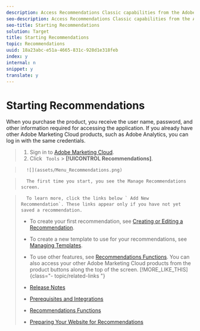 ```yaml
---
description: Access Recommendations Classic capabilities from the Adobe Analytics Tools menu.
seo-description: Access Recommendations Classic capabilities from the Adobe Analytics Tools menu.
seo-title: Starting Recommendations
solution: Target
title: Starting Recommendations
topic: Recommendations
uuid: 18a23abc-e51a-4665-831c-928d1e318feb
index: y
internal: n
snippet: y
translate: y
---
```


# Starting Recommendations

When you purchase the product, you receive the user name, password, and other information required for accessing the application. If you already have other Adobe Marketing Cloud products, such as Adobe Analytics, you can log in with the same credentials. 

>1. Sign in to [ Adobe Marketing Cloud](https://my.omniture.com).
>1. Click ` Tools` > **[!UICONTROL  Recommendations]**.

>       ![](assets/Menu_Recommendations.png) 

>       The first time you start, you see the Manage Recommendations screen. 

>       To learn more, click the links below ` Add New Recommendation`. These links appear only if you have not yet saved a recommendation. 
>    
>    * To create your first recommendation, see [ Creating or Editing a Recommendation](../c_rec_mng_recs/c_Setting_Up_and_Deleting_a_Recommendation/t_create_edit_recs/t_create_edit_recs.md#task_07791608B4DB4B3EB0EF981116F4B4E2).
>    * To create a new template to use for your recommendations, see [ Managing Templates](../c_rec_mng_recs/c_Managing_Templates/c_Managing_Templates.md#concept_C3A712A99D47406C855955161DB699A1).
>    * To use other features, see [ Recommendations Functions](../c_gettingstarted_recs/r_recommendations_Settings_recs.md#reference_903C30236F0240ACBA453402B119D565).
>       You can also access your other Adobe Marketing Cloud products from the product buttons along the top of the screen. 
>[!MORE_LIKE_THIS] {class="- topic/related-links "}
>
>* [ Release Notes ](r_whatsnew-recs.md#reference_673C03B5B8AA478F8CA9F88D9D760361)
>* [ Prerequisites and Integrations ](r_prereqs_recs.md#reference_D6E669D2EA0742279A3840D252079E1A)
>* [ Recommendations Functions ](r_recommendations_Settings_recs.md#reference_903C30236F0240ACBA453402B119D565)
>* [ Preparing Your Website for Recommendations ](t_preparingsite_recs.md#task_30B8C075A14B426F9042119553F750B8)

